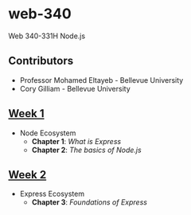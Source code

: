 # web-340
Web 340-331H Node.js

## Contributors

* Professor Mohamed Eltayeb - Bellevue University
* Cory Gilliam - Bellevue University

[Week 1](https://github.com/imaaxa/web-340/tree/master/week-1)
------
* Node Ecosystem
  * **Chapter 1**: *What is Express*
  * **Chapter 2**: *The basics of Node.js*

[Week 2](https://github.com/imaaxa/web-340/tree/master/week-2/hello-world)
------
* Express Ecosystem
  * **Chapter 3**: *Foundations of Express*
